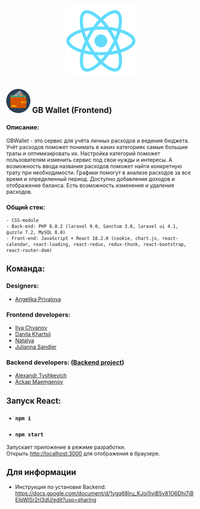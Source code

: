 <p align="center">
  <a href="https://reactjs.org/" target="_blank">
    <img src="https://github.com/Mercique/Wallet-project/blob/main/public/logo192.png" alt="React Logo">
  </a>
</p>

## <img src="https://github.com/Mercique/Wallet-project/blob/develop/public/favicon.ico" alt="icon"> GB Wallet (Frontend)
### Описание:
GBWallet - это сервис для учёта личных расходов и ведения бюджета.
Учёт расходов поможет понимать в каких категориях самые большие траты и оптимизировать их.
Настройка категорий поможет пользователям изменить сервис под свои нужды и интересы. А возможность ввода названия расходов поможет найти конкретную трату при необходимости. Графики помогут в анализе расходов за все время и определенный период.
Доступно добавление доходов и отображение баланса. Есть возможность изменения и удаления расходов.
### Общий стек:
```
- CSS-module
- Back-end: PHP 8.0.2 (laravel 9.0, Sanctum 3.0, laravel ui 4.1, guzzle 7.2, MySQL 8.0)
- Front-end: JavaScript + React 18.2.0 (cookie, chart.js, react-calendar, react-loading, react-redux, redux-thunk, react-bootstrap, react-router-dom)
```

## Команда:
### Designers:
- [Angelika Privalova](https://github.com/)

### Frontend developers:
- [Ilya Chvanov](https://github.com/Mercique)
- [Danila Khartsii](https://github.com/DanilaKhartsii)
- [Natalya](https://github.com/Star1515)
- [Julianna Sandler](https://github.com/mirakwon24)

### Backend developers: ([Backend project](https://github.com/PanKoroban/wallet_back))
- [Alexandr Tyshkevich](https://github.com/PanKoroban)
- [Ackap Maemgenov](https://github.com/ackapga)



## Запуск React:
- ### `npm i`
- ### `npm start`

Запускает приложение в режиме разработки.\
Открыть [http://localhost:3000](http://localhost:3000) для отображения в браузере.

## Для информации
- Инструкция по установке Backend: https://docs.google.com/document/d/1ygq68Iru_KJoj1iviB5y81O6Dhi7iBElqWlSr2rl3dU/edit?usp=sharing